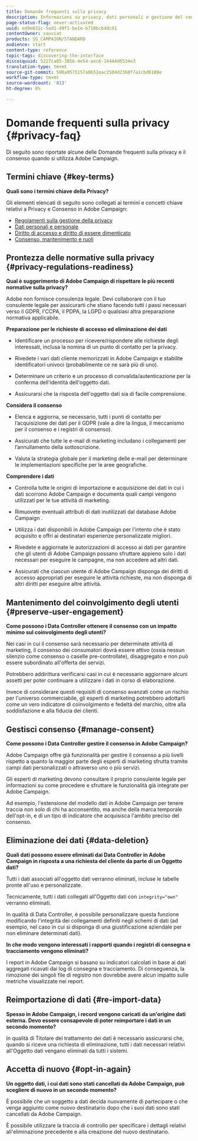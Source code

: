 ```yaml
---
title: Domande frequenti sulla privacy
description: Informazioni su privacy, dati personali e gestione del consenso in  Adobe Campaign Standard
page-status-flag: never-activated
uuid: ed9e631c-5ad1-49f1-be1e-b710bc64dc91
contentOwner: sauviat
products: SG_CAMPAIGN/STANDARD
audience: start
content-type: reference
topic-tags: discovering-the-interface
discoiquuid: 5227ca05-3856-4e54-aec6-14444d6534e3
translation-type: tm+mt
source-git-commit: 500a9575157a0652eac2504d2360f7a1cbd6189e
workflow-type: tm+mt
source-wordcount: '813'
ht-degree: 0%

---
```



# Domande frequenti sulla privacy {#privacy-faq}

Di seguito sono riportate alcune delle Domande frequenti sulla privacy e il consenso quando si utilizza  Adobe Campaign.

## Termini chiave {#key-terms}

**Quali sono i termini chiave della Privacy?**

Gli elementi elencati di seguito sono collegati ai termini e concetti chiave relativi a Privacy e Consenso in  Adobe Campaign:

* [Regolamenti sulla gestione della privacy](../../start/using/privacy-management.md#privacy-management-regulations)
* [Dati personali e personale](../../start/using/privacy.md#personal-data)
* [Diritto di accesso e diritto di essere dimenticato](../../start/using/privacy-management.md#right-access-forgotten)
* [Consenso, mantenimento e ruoli](../../start/using/privacy-management.md#consent-retention-roles)

## Prontezza delle normative sulla privacy {#privacy-regulations-readiness}

**Qual è  suggerimento di Adobe Campaign di rispettare le più recenti normative sulla privacy?**

 Adobe non fornisce consulenza legale. Devi collaborare con il tuo consulente legale per assicurarti che stiano facendo tutti i passi necessari verso il GDPR, l&#39;CCPA, il PDPA, la LGPD o qualsiasi altra preparazione normativa applicabile.

**Preparazione per le richieste di accesso ed eliminazione dei dati**

* Identificare un processo per ricevere/rispondere alle richieste degli interessati, inclusa la nomina di un punto di contatto per la privacy.

* Rivedete i vari dati cliente memorizzati in  Adobe Campaign e stabilite identificatori univoci (probabilmente ce ne sarà più di uno).

* Determinare un criterio e un processo di convalida/autenticazione per la conferma dell&#39;identità dell&#39;oggetto dati.

* Assicurarsi che la risposta dell&#39;oggetto dati sia di facile comprensione.

**Considera il consenso**

* Elenca e aggiorna, se necessario, tutti i punti di contatto per l’acquisizione dei dati per il GDPR (vale a dire la lingua, il meccanismo per il consenso e i registri di consenso).

* Assicurati che tutte le e-mail di marketing includano i collegamenti per l’annullamento della sottoscrizione.

* Valuta la strategia globale per il marketing delle e-mail per determinare le implementazioni specifiche per le aree geografiche.

**Comprendere i dati**

* Controlla tutte le origini di importazione e acquisizione dei dati in cui i dati scorrono  Adobe Campaign e documenta quali campi vengono utilizzati per le tue attività di marketing.

* Rimuovete eventuali attributi di dati inutilizzati dal database Adobe Campaign .

* Utilizza i dati disponibili in  Adobe Campaign per l&#39;intento che è stato acquisito e offri ai destinatari esperienze personalizzate migliori.

* Rivedete e aggiornate le autorizzazioni di accesso ai dati per garantire che gli utenti di  Adobe Campaign possano sfruttare appieno solo i dati necessari per eseguire le campagne, ma non accedere ad altri dati.

* Assicurati che ciascun utente di  Adobe Campaign disponga dei diritti di accesso appropriati per eseguire le attività richieste, ma non disponga di altri diritti per eseguire altre attività.

## Mantenimento del coinvolgimento degli utenti {#preserve-user-engagement}

**Come possono i Data Controller ottenere il consenso con un impatto minimo sul coinvolgimento degli utenti?**

Nei casi in cui il consenso sarà necessario per determinate attività di marketing, il consenso dei consumatori dovrà essere attivo (ossia nessun silenzio come consenso o caselle pre-controllate), disaggregato e non può essere subordinato all&#39;offerta dei servizi.

Potrebbero addirittura verificarsi casi in cui è necessario aggiornare alcuni assetti per poter continuare a utilizzare i dati in corso di elaborazione.

Invece di considerare questi requisiti di consenso avanzati come un rischio per l&#39;universo commerciabile, gli esperti di marketing potrebbero adottarli come un vero indicatore di coinvolgimento e fedeltà del marchio, oltre alla soddisfazione e alla fiducia dei clienti.

## Gestisci consenso {#manage-consent}

**Come possono i Data Controller gestire il consenso in  Adobe Campaign?**

 Adobe Campaign offre già funzionalità per gestire il consenso a più livelli rispetto a quanto la maggior parte degli esperti di marketing sfrutta tramite campi dati personalizzati o attraverso uno o più servizi.

Gli esperti di marketing devono consultare il proprio consulente legale per informazioni su come procedere e sfruttare le funzionalità già integrate per  Adobe Campaign.

Ad esempio, l&#39;estensione del modello dati in  Adobe Campaign per tenere traccia non solo di chi ha acconsentito, ma anche della marca temporale dell&#39;opt-in, e di un tipo di indicatore che acquisisca l&#39;ambito preciso del consenso.

## Eliminazione dei dati {#data-deletion}

**Quali dati possono essere eliminati dai Data Controller in  Adobe Campaign in risposta a una richiesta del cliente da parte di un Oggetto dati?**

Tutti i dati associati all&#39;oggetto dati verranno eliminati, incluse le tabelle pronte all&#39;uso e personalizzate.

Tecnicamente, tutti i dati collegati all&#39;Oggetto dati con `integrity="own"` verranno eliminati.

In qualità di Data Controller, è possibile personalizzare questa funzione modificando l&#39;integrità dei collegamenti definiti negli schemi di dati (ad esempio, nel caso in cui si disponga di una giustificazione aziendale per non eliminare determinati dati).

**In che modo vengono interessati i rapporti quando i registri di consegna e tracciamento vengono eliminati?**

I report in  Adobe Campaign si basano su indicatori calcolati in base ai dati aggregati ricavati dai log di consegna e tracciamento. Di conseguenza, la rimozione dei singoli file di registro non dovrebbe avere alcun impatto sulle metriche visualizzate nei report.

## Reimportazione di dati {#re-import-data}

**Spesso in  Adobe Campaign, i record vengono caricati da un&#39;origine dati esterna. Devo essere consapevole di poter reimportare i dati in un secondo momento?**

In qualità di Titolare del trattamento dei dati è necessario assicurarsi che, quando si riceve una richiesta di eliminazione, tutti i dati necessari relativi all&#39;Oggetto dati vengano eliminati da tutti i sistemi.

## Accetta di nuovo {#opt-in-again}

**Un oggetto dati, i cui dati sono stati cancellati da  Adobe Campaign, può scegliere di nuovo in un secondo momento?**

È possibile che un soggetto a dati decida nuovamente di partecipare o che venga aggiunto come nuovo destinatario dopo che i suoi dati sono stati cancellati da  Adobe Campaign.

È possibile utilizzare la traccia di controllo per specificare i dettagli relativi all&#39;eliminazione precedente e alla creazione del nuovo destinatario.